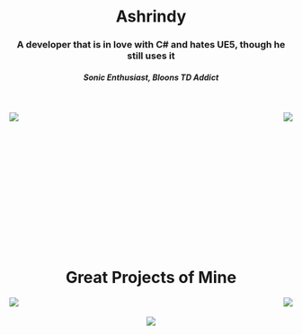<h1 align="center">Ashrindy</h1>

<h3 align="center">A developer that is in love with C# and hates UE5, though he still uses it</h3>
<h5 align="center">Sonic Enthusiast, Bloons TD Addict</h5>

<br>

<p align="center">
    <img align="left", src="https://github-readme-stats.vercel.app/api?username=Ashrindy&show_icons=true&title_color=3ad5f8&text_color=0692b1&icon_color=3ad5f8&bg_color=181818"/>
    <img align="right", src="https://github-readme-stats.vercel.app/api/top-langs/?username=Ashrindy&show_icons=true&title_color=3ad5f8&text_color=0692b1&icon_color=3ad5f8&bg_color=181818&layout=donut" />
</p>

<br><br><br><br><br><br><br><br><br><br><br><br><br><br>
<h1 align="center">Great Projects of Mine</h1>
<p align="center">
    <a href="https://github.com/Ashrindy/DiEventLib">
      <img align="left" src="https://github-readme-stats.vercel.app/api/pin/?username=Ashrindy&repo=DiEventLib&show_icons=true&title_color=3ad5f8&text_color=0692b1&icon_color=3ad5f8&bg_color=181818" />
    </a>
    <a href="https://github.com/Ashrindy/AshDump">
      <img align="right" src="https://github-readme-stats.vercel.app/api/pin/?username=Ashrindy&repo=AshDump&show_icons=true&title_color=3ad5f8&text_color=0692b1&icon_color=3ad5f8&bg_color=181818" />
    </a>
    <br>
    <br>
    <a href="https://github.com/Ashrindy/AshDumpLib">
      <img align="center" src="https://github-readme-stats.vercel.app/api/pin/?username=Ashrindy&repo=AshDumpLib&show_icons=true&title_color=3ad5f8&text_color=0692b1&icon_color=3ad5f8&bg_color=181818" />
    </a>
</p>
